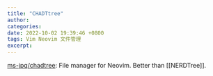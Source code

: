 ```yaml
---
title: "CHADTtree"
author: 
categories: 
date: 2022-10-02 19:39:46 +0800
tags: Vim Neovim 文件管理
excerpt: 
---
```


[ms-jpq/chadtree](https://github.com/ms-jpq/chadtree): File manager for Neovim. Better than [[NERDTree]].



